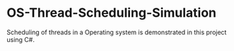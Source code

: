 # OS-Thread-Scheduling-Simulation
Scheduling of threads in a Operating system is demonstrated in this project using C#.
